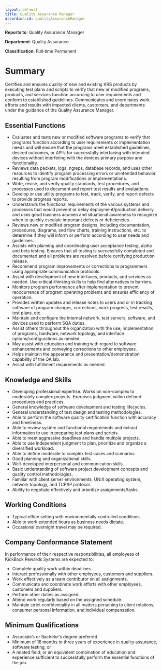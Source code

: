 ```yaml
---
layout: default
title: Quality Assurance Manager
accordion-id: qualityAssuranceManager
---
```


**Reports to**: Quality Assurance Manager

**Department**: Quality Assurance

**Classification**: Full-time Permanent

# Summary

Certifies and ensures quality of new and existing KRS products by executing test plans and scripts to verify that new or modified programs, products, and services function according to user requirements and conform to established guidelines.  Communicates and coordinates work efforts and results with impacted clients, customers, and departments under the guidance of the Quality Assurance Manager.

## Essential Functions

* Evaluates and tests new or modified software programs to verify that programs function according to user requirements or implementation needs and will ensure that the programs meet established guidelines, desired outcomes, or API’s for successfully interfacing with intended devices without interfering with the devices primary purpose and functionality.
* Reviews data packets, logs, ngreps, database records, and uses other resources to identify program processing errors or unintended behavior resulting from program modifications or implementations.
* Write, revise, and verify quality standards, test procedures, and processes used to document and report test results and evaluations.
* Develop or use utility programs to test, track, verify, and report defects to provide progress reports.
* Understands the functional requirements of the various systems and processes that would prevent or delay deployment/production delivery and uses good business acumen and situational awareness to recognize when to quickly escalate important defects or deficiencies.
* Reviews new or modified program designs, including documentation, procedures, diagrams, and flow charts, training instructions, etc. to determine if they will inform or perform according to user needs and guidelines.
* Assists with planning and coordinating user acceptance testing, alpha and beta testing.  Ensures that all testing is successfully completed and documented and all problems are resolved before certifying production release.
* Recommend program improvements or corrections to programmers using appropriate communication protocols.
* Assist with development of new interfaces, products, and services as needed.  Use critical-thinking skills to help find alternatives to barriers.
* Monitors program performance after implementation to prevent reoccurrence of program operating problems and ensures efficiency of operation.
* Provides written updates and release notes to users and or in tracking software of program changes, corrections, work progress, test results, test plans, etc. 
* Maintain and configure the internal network, test servers, software, and devices used to perform SQA duties.
* Assist others throughout the organization with the use, implementation of programs, hardware, network topology, and interface options/configurations as needed.
* May assist with education and training with regard to software enhancements and conveying corrections to other employees.
* Helps maintain the appearance and presentation/demonstration capability of the QA lab.
* Assist with fulfillment requirements as needed.

## Knowledge and Skills

* Developing professional expertise. Works on non-complex to moderately complex projects. Exercises judgment within defined procedures and practices.
* General knowledge of software development and testing lifecycles.
* General understanding of test design and testing methodologies.
* Able to perform the software quality certification function with accuracy and timeliness.
* Able to review system and functional requirements and extract information to use in preparing test plans and scripts.
* Able to meet aggressive deadlines and handle multiple projects.
* Able to use independent judgment to plan, prioritize and organize a diversified workload.
* Able to define moderate to complex test cases and scenarios.
* Good planning and organizational skills.
* Well-developed interpersonal and communication skills.
* Basic understanding of software project development concepts and quality control methodologies.
* Familiar with client server environments, UNIX operating system, network topology, and TCP/IP protocol.
* Ability to negotiate effectively and prioritize assignments/tasks.

## Working Conditions

* Typical office setting with environmentally controlled conditions.
* Able to work extended hours as business needs dictate.
* Occasional overnight travel may be required.

## Company Conformance Statement

In performance of their respective responsibilities, all employees of KickBack Rewards Systems are expected to:
* Complete quality work within deadlines.
* Interact professionally with other employees, customers and suppliers.
* Work effectively as a team contributor on all assignments.
* Communicate and coordinate work efforts with other employees, customers and suppliers.
* Perform other duties as assigned.
* Attend work regularly based on the assigned schedule.
* Maintain strict confidentiality in all matters pertaining to client relations, consumer personal information, and individual compensation.

## Minimum Qualifications

* Associate’s or Bachelor’s degree preferred.
* Minimum of 18 months to three years of experience in quality assurance, software testing, or
* A related field; or an equivalent combination of education and experience sufficient to successfully perform the essential functions of the job.
